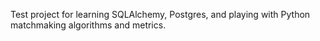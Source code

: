 Test project for learning SQLAlchemy, Postgres, and playing with Python matchmaking algorithms and metrics.

